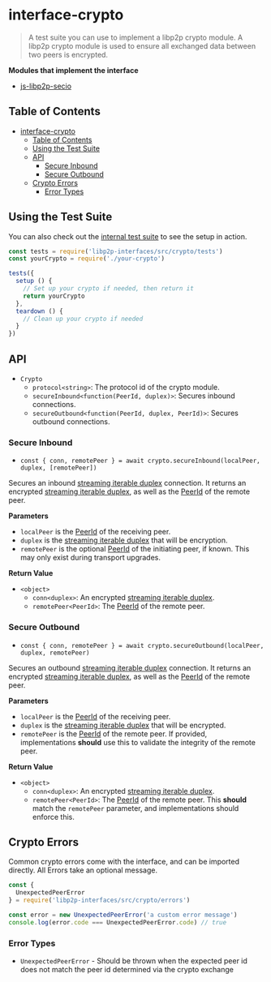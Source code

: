 interface-crypto
==================

> A test suite you can use to implement a libp2p crypto module. A libp2p crypto module is used to ensure all exchanged data between two peers is encrypted.

**Modules that implement the interface**

- [js-libp2p-secio](https://github.com/libp2p/js-libp2p-secio)

## Table of Contents
- [interface-crypto](#interface-crypto)
  - [Table of Contents](#table-of-contents)
  - [Using the Test Suite](#using-the-test-suite)
  - [API](#api)
    - [Secure Inbound](#secure-inbound)
    - [Secure Outbound](#secure-outbound)
  - [Crypto Errors](#crypto-errors)
    - [Error Types](#error-types)

## Using the Test Suite

You can also check out the [internal test suite](../../test/crypto/compliance.spec.js) to see the setup in action.

```js
const tests = require('libp2p-interfaces/src/crypto/tests')
const yourCrypto = require('./your-crypto')

tests({
  setup () {
    // Set up your crypto if needed, then return it
    return yourCrypto
  },
  teardown () {
    // Clean up your crypto if needed
  }
})
```

## API

- `Crypto`
  - `protocol<string>`: The protocol id of the crypto module.
  - `secureInbound<function(PeerId, duplex)>`: Secures inbound connections.
  - `secureOutbound<function(PeerId, duplex, PeerId)>`: Secures outbound connections.

### Secure Inbound

- `const { conn, remotePeer } = await crypto.secureInbound(localPeer, duplex, [remotePeer])`

Secures an inbound [streaming iterable duplex][iterable-duplex] connection. It returns an encrypted [streaming iterable duplex][iterable-duplex], as well as the [PeerId][peer-id] of the remote peer.

**Parameters**
- `localPeer` is the [PeerId][peer-id] of the receiving peer.
- `duplex` is the [streaming iterable duplex][iterable-duplex] that will be encryption.
- `remotePeer` is the optional [PeerId][peer-id] of the initiating peer, if known. This may only exist during transport upgrades.

**Return Value**
- `<object>`
  - `conn<duplex>`: An encrypted [streaming iterable duplex][iterable-duplex].
  - `remotePeer<PeerId>`: The [PeerId][peer-id] of the remote peer.

### Secure Outbound

- `const { conn, remotePeer } = await crypto.secureOutbound(localPeer, duplex, remotePeer)`

Secures an outbound [streaming iterable duplex][iterable-duplex] connection. It returns an encrypted [streaming iterable duplex][iterable-duplex], as well as the [PeerId][peer-id] of the remote peer.

**Parameters**
- `localPeer` is the [PeerId][peer-id] of the receiving peer.
- `duplex` is the [streaming iterable duplex][iterable-duplex] that will be encrypted.
- `remotePeer` is the [PeerId][peer-id] of the remote peer. If provided, implementations **should** use this to validate the integrity of the remote peer.

**Return Value**
- `<object>`
  - `conn<duplex>`: An encrypted [streaming iterable duplex][iterable-duplex].
  - `remotePeer<PeerId>`: The [PeerId][peer-id] of the remote peer. This **should** match the `remotePeer` parameter, and implementations should enforce this.

[peer-id]: https://github.com/libp2p/js-peer-id
[iterable-duplex]: https://gist.github.com/alanshaw/591dc7dd54e4f99338a347ef568d6ee9#duplex-it

## Crypto Errors

Common crypto errors come with the interface, and can be imported directly. All Errors take an optional message.

```js
const {
  UnexpectedPeerError
} = require('libp2p-interfaces/src/crypto/errors')

const error = new UnexpectedPeerError('a custom error message')
console.log(error.code === UnexpectedPeerError.code) // true
```

### Error Types

- `UnexpectedPeerError` - Should be thrown when the expected peer id does not match the peer id determined via the crypto exchange
